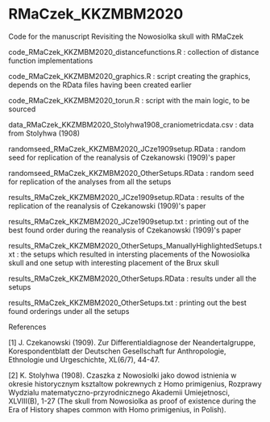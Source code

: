 # RMaCzek_KKZMBM2020
Code for the manuscript Revisiting the Nowosiolka skull with RMaCzek

code_RMaCzek_KKZMBM2020_distancefunctions.R : collection of distance function implementations

code_RMaCzek_KKZMBM2020_graphics.R : script creating the graphics, depends on the RData files having been created earlier

code_RMaCzek_KKZMBM2020_torun.R : script with the main logic, to be sourced

data_RMaCzek_KKZMBM2020_Stolyhwa1908_craniometricdata.csv : data from Stolyhwa (1908)

randomseed_RMaCzek_KKZMBM2020_JCze1909setup.RData : random seed for replication of the reanalysis of Czekanowski (1909)'s paper

randomseed_RMaCzek_KKZMBM2020_OtherSetups.RData : random seed for replication of the analyses from all the setups

results_RMaCzek_KKZMBM2020_JCze1909setup.RData : results of the replication of the reanalysis of Czekanowski (1909)'s paper

results_RMaCzek_KKZMBM2020_JCze1909setup.txt : printing out of the best found order during the reanalysis of Czekanowski (1909)'s paper

results_RMaCzek_KKZMBM2020_OtherSetups_ManuallyHighlightedSetups.txt : the setups which resulted in intersting placements of the Nowosiolka skull and one setup with interesting placement of the Brux skull

results_RMaCzek_KKZMBM2020_OtherSetups.RData : results under all the setups

results_RMaCzek_KKZMBM2020_OtherSetups.txt : printing out the best found orderings under all the setups



References

[1] J. Czekanowski (1909). Zur Differentialdiagnose der Neandertalgruppe, Korespondentblatt der Deutschen Gesellschaft fur Anthropologie, Ethnologie und Urgeschichte, XL(6/7), 44-47.

[2] K. Stolyhwa (1908). Czaszka z Nowosiolki jako dowod istnienia w okresie historycznym ksztaltow pokrewnych z Homo primigenius, Rozprawy Wydzialu matematyczno-przyrodnicznego Akademii Umiejetnosci, XLVIII(B), 1-27 (The skull from Nowosiolka  as proof of existence during the Era of History shapes common with Homo primigenius, in Polish).
